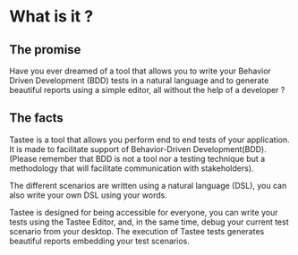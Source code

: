 # What is it ?
## The promise
Have you ever dreamed of a tool that allows you to write your Behavior Driven Development (BDD) tests in a natural language and to generate beautiful reports using a simple editor, all without the help of a developer ?

## The facts
Tastee is a tool that allows you perform end to end tests of your application. It is made to facilitate support of Behavior-Driven Development(BDD).  
(Please remember that BDD is not a tool nor a testing technique but a methodology that will facilitate communication with stakeholders).

The different scenarios are written using a natural language (DSL), you can also write your own DSL using your words.

Tastee is designed for being accessible for everyone, you can write your tests using the Tastee Editor, and, in the same time, debug your current test scenario from your desktop.
The execution of Tastee tests generates beautiful reports embedding your test scenarios.
